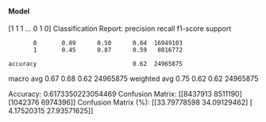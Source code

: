 #### Model
[1 1 1 ... 0 1 0]
Classification Report:
              precision    recall  f1-score   support

           0       0.89      0.50      0.64  16949103
           1       0.45      0.87      0.59   8016772

    accuracy                           0.62  24965875
   macro avg       0.67      0.68      0.62  24965875
weighted avg       0.75      0.62      0.62  24965875

Accuracy: 0.6173350223054469
Confusion Matrix:
[[8437913 8511190]
 [1042376 6974396]]
Confusion Matrix (%):
[[33.79778598 34.09129462]
 [ 4.17520315 27.93571625]]
